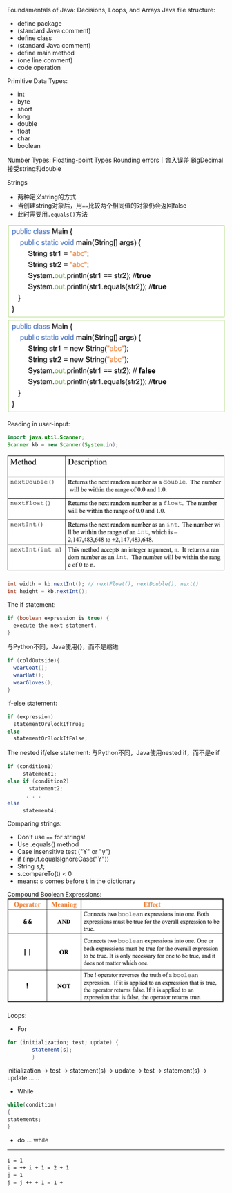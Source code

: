 Foundamentals of Java: Decisions, Loops, and Arrays
Java file structure: 
- define package
- (standard Java comment)
- define class
- (standard Java comment)
- define main method
- (one line comment)
- code operation

Primitive Data Types:
- int
- byte
- short
- long
- double
- float
- char
- boolean

Number Types: Floating-point Types
Rounding errors｜舍入误差
BigDecimal接受string和double

Strings
- 两种定义string的方式
- 当创建string对象后，用`==`比较两个相同值的对象仍会返回false
- 此时需要用`.equals()`方法

![image!](8c219f0fabd64c7c8304ca8292505eb7_7a9169dee854673427db81d9e7a90234.png)
![image](8c219f0fabd64c7c8304ca8292505eb7_b7c0b3467e86a276c60ca9e90201f3f6.png)

Reading in user-input:
```Java
import java.util.Scanner;
Scanner kb = new Scanner(System.in);
```

![image](8c219f0fabd64c7c8304ca8292505eb7_6f311e74c896d4b45a1f78b09428a94d.png)
```Java
int width = kb.nextInt(); // nextFloat(), nextDouble(), next() 
int height = kb.nextInt();
```

The if statement:
```Java
if (boolean expression is true) {
  execute the next statement.
}
```

与Python不同，Java使用{}，而不是缩进

```Java
if (coldOutside){
  wearCoat();
  wearHat();
  wearGloves();
}
```

if-else statement:

```Java
if (expression)
  statementOrBlockIfTrue;
else
  statementOrBlockIfFalse;
```

The nested if/else statement:
与Python不同，Java使用nested if，而不是elif

```Java
if (condition1)
     statement1;
else if (condition2)
       statement2;
      . . .
else
     statement4;
```

Comparing strings:
- Don't use `==` for strings!
- Use .equals() method
- Case insensitive test ("Y" or "y")
- if (input.equalsIgnoreCase("Y"))
- String s,t;
- s.compareTo(t) < 0
- means: s comes before t in the dictionary

Compound Boolean Expressions:
![image](8c219f0fabd64c7c8304ca8292505eb7_ce7ff2574bda3fa26ab52fc9cc88903e.png)

Loops:
 - For
```Java
for (initialization; test; update) {
        statement(s);
        }
```
initialization → test → statement(s) → update → test → statement(s) → update ……

- While
```Java
while(condition)
{
statements;
}
```

- do ... while

---
`i = 1`
<br>
`i = ++ i + 1 = 2 + 1`
<br>
`j = 1`
<br>
`j = j ++ + 1 = 1 + `
